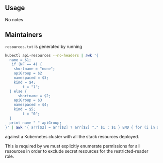## Usage

No notes

## Maintainers

`resources.txt` is generated by running

```bash
kubectl api-resources --no-headers | awk '{
  name = $1;
   if (NF == 4) {
    shortname = "none";
    apiGroup = $2
    namespaced = $3;
    kind = $4;
        t = "1";
  } else {
      shortname = $2;
    apiGroup = $3
    namespaced = $4;
    kind = $5;
        t = "0";
  }
  print name " " apiGroup;
}' | awk '{ arr[$2] = arr[$2] ? arr[$2] "," $1 : $1 } END { for (i in arr) print arr[i], i }'

```

against a Kubernetes cluster with all the stack resources deployed.

This is required by we must explicitly enumerate permissions for all resources in order to exclude secret resources
for the restricted-reader role.